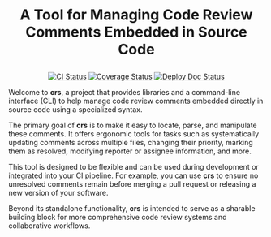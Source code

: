 <h1 align="center">
  <p align="center">A Tool for Managing Code Review Comments Embedded in Source Code</p>
</h1>

<p align="center">
  <a href="https://github.com/mbarbin/crs/actions/workflows/ci.yml"><img src="https://github.com/mbarbin/crs/workflows/ci/badge.svg" alt="CI Status"/></a>
  <a href="https://coveralls.io/github/mbarbin/crs?branch=main"><img src="https://coveralls.io/repos/github/mbarbin/crs/badge.svg?branch=main" alt="Coverage Status"/></a>
  <a href="https://github.com/mbarbin/crs/actions/workflows/deploy-doc.yml"><img src="https://github.com/mbarbin/crs/workflows/deploy-doc/badge.svg" alt="Deploy Doc Status"/></a>
</p>

Welcome to **crs**, a project that provides libraries and a command-line interface (CLI) to help manage code review comments embedded directly in source code using a specialized syntax.

The primary goal of **crs** is to make it easy to locate, parse, and manipulate these comments. It offers ergonomic tools for tasks such as systematically updating comments across multiple files, changing their priority, marking them as resolved, modifying reporter or assignee information, and more.

This tool is designed to be flexible and can be used during development or integrated into your CI pipeline. For example, you can use **crs** to ensure no unresolved comments remain before merging a pull request or releasing a new version of your software.

Beyond its standalone functionality, **crs** is intended to serve as a sharable building block for more comprehensive code review systems and collaborative workflows.
